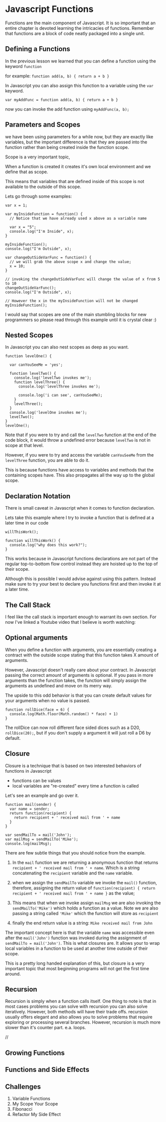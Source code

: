 # Javascript Functions

Functions are the main component of Javascript. It is so important that an entire chapter is devoted learning the intricacies of functions. Remember that functions are a block of code neatly packaged into a single unit.

## Defining a Functions

In the previous lesson we learned that you can define a function using the keyword `function`

for example: `function add(a, b) { return a + b }`

In Javascript you can also assign this function to a variable using the `var` keyword.

`var myAddFunc = function add(a, b) { return a + b }`

now you can invoke the add function using `myAddFunc(a, b);`

## Parameters and Scopes

we have been using parameters for a while now, but they are exactly like variables, but the important difference is that they are passed into the function rather than being created inside the function scope.

Scope is a very important topic,

When a function is created it creates it's own local environment and we define that as scope.

This means that variables that are defined inside of this scope is not available to the outside of this scope.

Lets go through some examples:

```
var x = 1;

var myInsideFunction = function() {
  // Notice that we have already used x above as a variable name

  var x = "5";
  console.log("I'm Inside", x);
}

myInsideFunction();
console.log("I'm Outside", x);

var changeOutSideVarFunc = function() {
  // we will grab the above scope x and change the value;
  x = 10;
}

// invoking the changeOutSideVarFunc will change the value of x from 5 to 10
changeOutSideVarFunc();
console.log("I'm Outside", x);

// However the x in the myInsideFunction will not be changed
myInsideFunction();
```

I would say that scopes are one of the main stumbling blocks for new programmers so please read through this example until it is crystal clear :)

## Nested Scopes

In Javascript you can also nest scopes as deep as you want.

```
function levelOne() {

  var canYouSeeMe = 'yes';

  function levelTwo() {
    console.log('levelTwo invokes me');
    function levelThree() {
      console.log('levelThree invokes me');

      console.log('i can see', canYouSeeMe);
    }
    levelThree();
  }
  console.log('levelOne invokes me');
  levelTwo();
}
levelOne();
```

Note that if you were to try and call the `levelTwo` function at the end of the code block, it would throw a undefined error because `levelTwo` is not in scope at that level.

However, if you were to try and access the variable `canYouSeeMe` from the `levelThree` function, you are able to do it.

This is because functions have access to variables and methods that the containing scopes have. This also propagates all the way up to the global scope.

## Declaration Notation

There is small caveat in Javascript when it comes to function declaration.

Lets take this example where I try to invoke a function that is defined at a later time in our code

```
willThisWork();

function willThisWork() {
  console.log("why does this work?");
}
```

This works because in Javascript functions declarations are not part of the regular top-to-bottom flow control instead they are hoisted up to the top of their scope.

Although this is possible I would advise against using this pattern. Instead make sure to try your best to declare you functions first and then invoke it at a later time.

## The Call Stack

I feel like the call stack is important enough to warrant its own section. For now I've linked a Youtube video that I believe is worth watching:

## Optional arguments

When you define a function with arguments, you are essentially creating a contract with the outside scope stating that this function takes X amount of arguments.

However, Javascript doesn't really care about your contract. In Javascript passing the correct amount of arguments is optional. If you pass in more arguments than the function takes, the function will simply assign the arguments as undefined and move on its merry way.

The upside to this odd behavior is that you can create default values for your arguments when no value is passed.

```
function rollDice(face = 6) {
  console.log(Math.floor(Math.random() * face) + 1)
}
```

The rollDice can now roll different face sided dices such as a D20, `rollDice(20);`,  but if you don't supply a argument it will just roll a D6 by default.

## Closure

Closure is a technique that is based on two interested behaviors of functions in Javascript

- functions can be values
- local variables are "re-created" every time a function is called

Let's see an example and go over it.

```
function mail(sender) {
  var name = sender;
  return function(recipient) {
    return recipient + ' received mail from ' + name
  }
}

var sendMailTo = mail('John');
var mailMsg = sendMailTo('Mike');
console.log(mailMsg);
```

There are few subtle things that you should notice from the example.

1. In the `mail` function we are returning a anonymous function that returns `recipient + ' received mail from ' + name`. Which is a string concatenating the `recipient` variable and the `name` variable.

2. when we assign the `sendMailTo` variable we invoke the `mail()` function, therefore, assigning the return value of `function(recipient) { return recipient + ' received mail from ' + name }` as the value;

3. This means that when we invoke assign `mailMsg` we are also invoking the `sendMailTo('Mike')` which holds a function as a value. Note we are also passing a string called `'Mike'` which the function will store as `recipient`

4. finally the end return value is a string: `Mike received mail from John`

The important concept here is that the variable `name` was accessible even after the `mail('John')` function was invoked during the assignment of `sendMailTo = mail('John')`. This is what closures are. It allows your to wrap local variables in a function to be used at another time outside of their scope.

This is a pretty long handed explanation of this, but closure is a very important topic that most beginning programs will not get the first time around.

## Recursion

Recursion is simply when a function calls itself. One thing to note is that in most cases problems you can solve with recursion you can also solve iteratively. However, both methods will have their trade offs. recursion usually offers elegant and also allows you to solve problems that require exploring or processing several branches. However, recursion is much more slower than it's counter part. e.a. loops.

//

## Growing Functions

## Functions and Side Effects

## Challenges

1. Variable Functions
2. My Scope Your Scope
3. Fibonacci
4. Refactor My Side Effect
